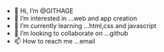 - 👋 Hi, I’m @GITHAGE
- 👀 I’m interested in ...web and app creation 
- 🌱 I’m currently learning ...html,css and javascript
- 💞️ I’m looking to collaborate on ...github
- 📫 How to reach me ...email

<!---
GITHAGE/GITHAGE is a ✨ special ✨ repository because its `README.md` (this file) appears on your GitHub profile.
You can click the Preview link to take a look at your changes.
--->
